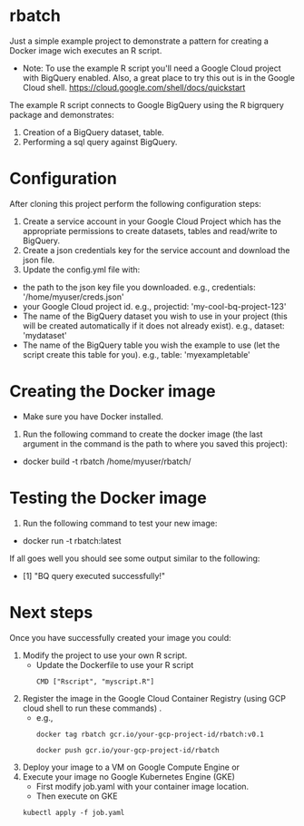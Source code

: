 # rbatch

Just a simple example project to demonstrate a pattern for creating a Docker image wich executes an R script.

- Note: To use the example R script you'll need a Google Cloud project with BigQuery enabled. Also, a great place to try this out is in the Google Cloud shell. https://cloud.google.com/shell/docs/quickstart

The example R script connects to Google BigQuery using the R bigrquery package and demonstrates:
1. Creation of a BigQuery dataset, table.
2. Performing a sql query against BigQuery.

# Configuration

After cloning this project perform the following configuration steps:
1. Create a service account in your Google Cloud Project which has the appropriate permissions to create datasets, tables and read/write to BigQuery.
2. Create a json credentials key for the service account and download the json file.
3. Update the config.yml file with:
- the path to the json key file you downloaded. e.g., credentials: '/home/myuser/creds.json'  
- your Google Cloud project id. e.g., projectid: 'my-cool-bq-project-123'
- The name of the BigQuery dataset you wish to use in your project (this will be created automatically if it does not already exist). e.g., dataset: 'mydataset'
- The name of the BigQuery table you wish the example to use (let the script create this table for you). e.g., table: 'myexampletable'

# Creating the Docker image
* Make sure you have Docker installed.

1. Run the following command to create the docker image (the last argument in the command is the path to where you saved this project):
- docker build -t rbatch /home/myuser/rbatch/

# Testing the Docker image
1. Run the following command to test your new image:
- docker run -t rbatch:latest

If all goes well you should see some output similar to the following:
 - [1] "BQ query executed successfully!"

# Next steps
Once you have successfully created your image you could:
1. Modify the project to use your own R script.
    - Update the Dockerfile to use your R script 
        ```
        CMD ["Rscript", "myscript.R"]
        ```
2. Register the image in the Google Cloud Container Registry (using GCP cloud shell to run these commands) .
    - e.g.,
        ```
        docker tag rbatch gcr.io/your-gcp-project-id/rbatch:v0.1
        ```
        ```
        docker push gcr.io/your-gcp-project-id/rbatch
        ```
3. Deploy your image to a VM on Google Compute Engine or
4. Execute your image no Google Kubernetes Engine (GKE)
    - First modify job.yaml with your container image location.
    - Then execute on GKE
    ```
    kubectl apply -f job.yaml
    ```

